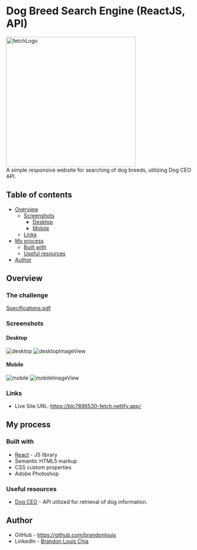# Dog Breed Search Engine (ReactJS, API)
<img src="./public/logo-w.png" alt="fetchLogo" width="350"/></br>
A simple responsive website for searching of dog breeds, utilizing Dog CEO API.

## Table of contents

- [Overview](#overview)
  - [Screenshots](#screenshots)
    - [Desktop](#desktop)
    - [Mobile](#mobile)
  - [Links](#links)
- [My process](#my-process)
  - [Built with](#built-with)
  - [Useful resources](#useful-resources)
- [Author](#author)

## Overview

### The challenge

[Specifications.pdf](./Specifications.pdf)

### Screenshots

#### Desktop
![desktop](./screenshots/desktop.jpeg)
![desktopImageView](./screenshots/desktopImageView.png)

#### Mobile
![mobile](./screenshots/mobile.jpeg)
![mobileImageView](./screenshots/mobileImageView.png)

### Links

- Live Site URL: https://blc7896530-fetch.netlify.app/

## My process

### Built with

- [React](https://reactjs.org/) - JS library
- Semantic HTML5 markup
- CSS custom properties
- Adobe Photoshop

### Useful resources

- [Dog CEO](https://dog.ceo/) - API utilized for retrieval of dog information.

## Author

- GitHub - https://github.com/brandonlouis
- LinkedIn - [Brandon Louis Chia](www.linkedin.com/in/brandon-louis-chia-63730b162)
